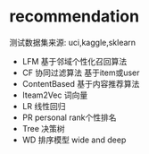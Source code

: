 #  recommendation 
  测试数据集来源: uci,kaggle,sklearn
- LFM    基于邻域个性化召回算法
- CF 协同过滤算法  基于item或user
- ContentBased 基于内容推荐算法
- Iteam2Vec   词向量
- LR  线性回归
- PR  personal  rank个性排名
- Tree 决策树
- WD    排序模型 wide and deep

